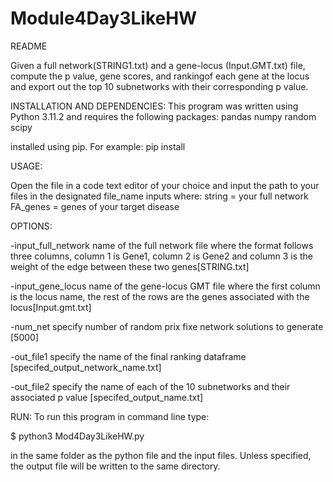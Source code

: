 # Module4Day3LikeHW

README

Given a full network(STRING1.txt) and a gene-locus (Input.GMT.txt) file, compute the p value, gene scores, and rankingof each gene at the locus and export out the top 10 subnetworks with their corresponding p value. 

INSTALLATION AND DEPENDENCIES: This program was written using Python 3.11.2 and requires the following packages: 
pandas
numpy
random
scipy

installed using pip. For example: pip install <package>

USAGE: 

Open the file in a code text editor of your choice and input the path to your files in the designated file_name inputs where:
string = your full network
FA_genes = genes of your target disease

OPTIONS:

-input_full_network name of the full network file where the format follows three columns, column 1 is Gene1, column 2 is Gene2 and column 3 is the weight of the edge between these two genes[STRING.txt]

-input_gene_locus name of the gene-locus GMT file where the first column is the locus name, the rest of the rows are the genes associated with the locus[Input.gmt.txt]

-num_net specify number of random prix fixe network solutions to generate [5000]

-out_file1 specify the name of the final ranking dataframe 
[specifed_output_network_name.txt]

-out_file2 specify the name of each of the 10 subnetworks and their associated p value
[specifed_output_name.txt]

RUN:
To run this program in command line type:

$ python3 Mod4Day3LikeHW.py 

in the same folder as the python file and the input files. Unless specified, the output file will be written to the same directory.

